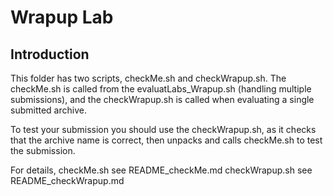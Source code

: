 Wrapup Lab
=========

Introduction
------------


This folder has two scripts, checkMe.sh and checkWrapup.sh. The checkMe.sh is 
called from the evaluatLabs_Wrapup.sh (handling multiple submissions), and the 
checkWrapup.sh is called when evaluating a single submitted archive. 

To test your submission you should use the checkWrapup.sh, as it checks that 
the archive name is correct, then unpacks and calls checkMe.sh to test the
submission. 

For details,
    checkMe.sh see README_checkMe.md
    checkWrapup.sh see README_checkWrapup.md


